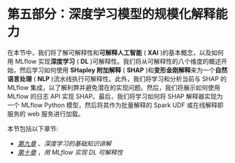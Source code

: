 # 第五部分：深度学习模型的规模化解释能力

在本节中，我们将了解可解释性和**可解释人工智能** ( **XAI** )的基本概念，以及如何用 MLflow 实现**深度学习** ( **DL** )可解释性。我们将从可解释性的八个维度的概述开始，然后学习如何使用 **SHapley 附加解释** ( **SHAP** )和**变形金刚解释**来为一个**自然语言处理** ( **NLP** )流水线执行可解释性。此外，我们将学习和分析当前与 SHAP 的 MLflow 集成，以了解利弊并避免潜在的实现问题。然后，我们将展示如何使用 MLflow 的日志 API 实现 SHAP。最后，我们将学习如何将 SHAP 解释器实现为一个 MLflow Python 模型，然后将其作为批量解释的 Spark UDF 或在线解释即服务的 web 服务进行加载。

本节包括以下章节:

*   [*第九章*](B18120_09_ePub.xhtml#_idTextAnchor112) 、*深度学习的基础知识讲解*
*   [*第十章*](B18120_10_ePub.xhtml#_idTextAnchor127) ，*用 MLflow 实现 DL 可解释性*